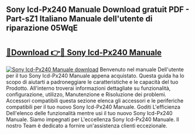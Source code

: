 ## Sony Icd-Px240 Manuale Download gratuit PDF - Part-sZ1 Italiano Manuale dell'utente di riparazione 05WqE

# <h2><a href="http://dfa5cd3.blite.top/?on=Sony+Icd-Px240+Manuale">🔗Download 👉🔴 Sony Icd-Px240 Manuale</a></h2>

[![Sony Icd-Px240 Manuale download](https://i.imgur.com/lujVjoI.png)](http://dfa5cd3.blite.top/?on=Sony+Icd-Px240+Manuale)
Benvenuto nel manuale Dell'utente per il tuo Sony Icd-Px240 Manuale appena acquistato. Questa guida ha lo scopo di aiutarti a padroneggiare le caratteristiche e le capacità del tuo Prodotto. All'interno troverai informazioni dettagliate su funzionalità, configurazione, utilizzo, Manutenzione e Risoluzione dei problemi. Accessori compatibili questa sezione elenca gli accessori e le periferiche compatibili per il tuo nuovo Sony Icd-Px240 Manuale. Goditi L'efficienza Dell'elenco delle funzionalità mentre usi il tuo nuovo Sony Icd-Px240 Manuale. Siamo impegnati per L'eccellenza Sony Icd-Px240 Manuale. Il nostro Team è dedicato a fornire un'assistenza clienti eccezionale.

